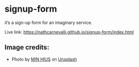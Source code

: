 # signup-form

<p>it’s a sign-up form for an imaginary service.</p>

Live link: <a>https://nathcarnevalli.github.io/signup-form/index.html</a>

<h2>Image credits:</h2>

<ul>
  <li>Photo by <a href="https://unsplash.com/de/@hius?utm_source=unsplash&utm_medium=referral&utm_content=creditCopyText">MIN HIUS</a> on <a href="https://unsplash.com/pt-br/s/fotografias/games?utm_source=unsplash&utm_medium=referral&utm_content=creditCopyText">Unsplash</a></li>
</ul>
